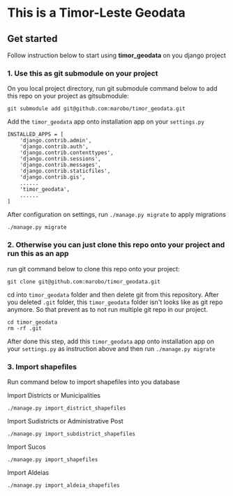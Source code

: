 # This is a Timor-Leste Geodata
## Get started
Follow instruction below to start using **timor_geodata** on you django project
### 1. Use this as git submodule on your project

On you local project directory, run git submodule command below to add this repo on your project as gitsubmodule:

```
git submodule add git@github.com:marobo/timor_geodata.git
```

Add the `timor_geodata` app onto installation app on your `settings.py`

```
INSTALLED_APPS = [
    'django.contrib.admin',
    'django.contrib.auth',
    'django.contrib.contenttypes',
    'django.contrib.sessions',
    'django.contrib.messages',
    'django.contrib.staticfiles',
    'django.contrib.gis',
    ......
    'timor_geodata',
    ......
]
```

After configuration on settings, run `./manage.py migrate` to apply migrations

```
./manage.py migrate
```

### 2. Otherwise you can just clone this repo onto your project and run this as an app

run git command below to clone this repo onto your project:

```
git clone git@github.com:marobo/timor_geodata.git
```

cd into `timor_geodata` folder and then delete git from this repository. 
After you deleted `.git` folder, this `timor_geodata` folder isn't looks like as git repo anymore.
So that prevent as to not run multiple git repo in our project.

```
cd timor_geodata
rm -rf .git
```
After done this step, add this `timor_geodata` app onto installation app on your `settings.py` as instruction above
and then run `./manage.py migrate`

### 3. Import shapefiles
Run command below to import shapefiles into you database

Import Districts or Municipalities
```
./manage.py import_district_shapefiles
```

Import Sudistricts or Administrative Post
```
./manage.py import_subdistrict_shapefiles
```

Import Sucos
```
./manage.py import_shapefiles
```

Import Aldeias
```
./manage.py import_aldeia_shapefiles
```
